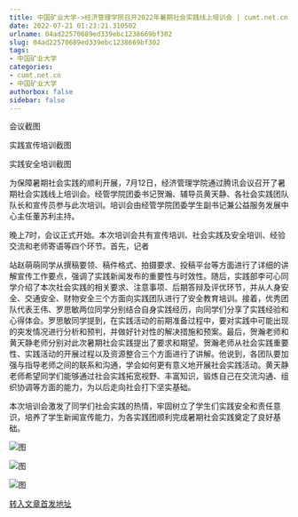 ```yaml
---
title: 中国矿业大学->经济管理学院召开2022年暑期社会实践线上培训会 | cumt.net.cn
date: 2022-07-21 01:23:21.310502
urlname: 04ad22570689ed339ebc1238669bf302
slug: 04ad22570689ed339ebc1238669bf302
tags: 
- 中国矿业大学
categories:
- cumt.net.cn
- 中国矿业大学
authorbox: false
sidebar: false
---
```

会议截图

实践宣传培训截图

实践安全培训截图

为保障暑期社会实践的顺利开展，7月12日，经济管理学院通过腾讯会议召开了暑期社会实践线上培训会。经管学院团委书记贺瀚、辅导员黄天静、各社会实践团队队长和宣传员参与此次培训。培训会由经管学院团委学生副书记兼公益服务发展中心主任董苏利主持。

晚上7时，会议正式开始。本次培训会共有宣传培训、社会实践及安全培训、经验交流和老师寄语等四个环节。首先，记者
<!--more-->
站赵萌萌同学从撰稿要领、稿件格式、拍摄要求、投稿平台等方面进行了详细的讲解宣传工作要点，强调了实践新闻发布的重要性与时效性。随后，实践部李可心同学介绍了本次社会实践的相关要求、注意事项、后期答辩及评优环节，并从人身安全、交通安全、财物安全三个方面向实践团队进行了安全教育培训。接着，优秀团队代表王伟、罗思敏两位同学分别结合自身实践经历，向同学们分享了实践经验和心得体会。罗思敏同学提到，在实践活动的前期准备过程中，要对实践中可能出现的突发情况进行分析和预判，并做好针对性的解决措施和预案。最后，贺瀚老师和黄天静老师分别对此次暑期社会实践提出了要求和期望。贺瀚老师从社会实践重要性、实践活动的开展过程以及资源整合三个方面进行了讲解。他说到，各团队要加强与指导老师之间的联系和沟通，学会如何更有意义地开展社会实践活动。黄天静老师希望同学们能够通过社会实践拓宽视野、丰富知识，锻炼自己在交流沟通、组织协调等方面的能力，为以后走向社会打下坚实基础。

本次培训会激发了同学们社会实践的热情，牢固树立了学生们实践安全和责任意识，培养了学生新闻宣传能力，为各实践团顺利完成暑期社会实践奠定了良好基础。

![图](http://xwzx.cumt.edu.cn/_upload/article/images/d5/46/300785bf493296ffc9b67b36f0e1/4566bfa8-a266-47fb-9b82-37aa7acf9c0e.jpg)

![图](http://xwzx.cumt.edu.cn/_upload/article/images/d5/46/300785bf493296ffc9b67b36f0e1/8c035896-f4d2-483a-974e-9ca62311d0e2.jpg)

![图](http://xwzx.cumt.edu.cn/_upload/article/images/d5/46/300785bf493296ffc9b67b36f0e1/bcfd7b22-b3ec-4fd1-aa55-77a90f1e12a2.jpg)

[转入文章首发地址](http://xwzx.cumt.edu.cn/92/aa/c523a627370/page.htm)